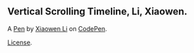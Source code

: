 Vertical Scrolling Timeline, Li,  Xiaowen.
------------------------------------------


A [Pen](http://codepen.io/0121/pen/wgBNPo) by [Xiaowen Li](http://codepen.io/0121) on [CodePen](http://codepen.io/).

[License](http://codepen.io/0121/pen/wgBNPo/license).